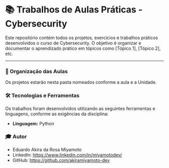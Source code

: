 # 📚 Trabalhos de Aulas Práticas - Cybersecurity

Este repositório contém todos os projetos, exercícios e trabalhos práticos desenvolvidos o curso de Cybersecurity. O objetivo é organizar e documentar o aprendizado prático em tópicos como [Tópico 1], [Tópico 2], etc.

---

### 📂 Organização das Aulas

Os projetos estarão nesta pasta nomeados conforme a aula e a Unidade.  

### 🛠️ Tecnologias e Ferramentas

Os trabalhos foram desenvolvidos utilizando as seguintes ferramentas e linguagens, conforme as exigências da disciplina:

- **Linguagem:** Python

### 🎓 Autor

- Eduardo Akira da Rosa Miyamoto
- LinkedIn: https://www.linkedin.com/in/miyamotodev/
- GitHub: https://github.com/akiramiyamoto-dev
